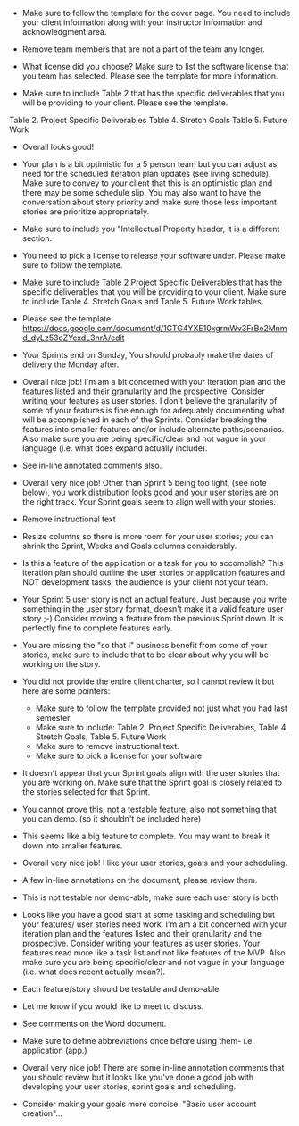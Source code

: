 * Make sure to follow the template for the cover page. You need to include your client information along with your instructor information and acknowledgment area.

* Remove team members that are not a part of the team any longer.

* What license did you choose? Make sure to list the software license that you team has selected. Please see the template for more information.

* Make sure to include Table 2 that has the specific deliverables that you will be providing to your client. Please see the template.

Table 2.  Project Specific Deliverables
Table 4.  Stretch Goals
Table 5.  Future Work
* Overall looks good! 

* Your plan is a bit optimistic for a 5 person team but you can adjust as need for the scheduled iteration plan updates (see living schedule). Make sure to convey to your client that this is an optimistic plan and there may be some schedule slip. You may also want to have the conversation about story priority and make sure those less important stories are prioritize appropriately.

* Make sure to include you "Intellectual Property header, it is a different section.
* You need to pick a license to release your software under. Please make sure to follow the template.
* Make sure to include Table 2 Project Specific Deliverables that has the specific deliverables that you will be providing to your client. Make sure to include Table 4.  Stretch Goals and Table 5.  Future Work tables.

* Please see the template: https://docs.google.com/document/d/1GTG4YXE10xgrmWv3FrBe2Mnmd_dyLz53oZYcxdL3nrA/edit

* Your Sprints end on Sunday, You should probably make the dates of delivery the Monday after.

* Overall nice job! I'm am a bit concerned with your iteration plan and the features listed and their granularity and the prospective. Consider writing your features as user stories. I don't believe the granularity of some of your features is fine enough for adequately documenting what will be accomplished in each of the Sprints. Consider breaking the features into smaller features and/or include alternate paths/scenarios. Also make sure you are being specific/clear and not vague in your language (i.e. what does expand actually include).

* See in-line annotated comments also.

* Overall very nice job! Other than Sprint 5 being too light, (see note below), you work distribution looks good and your user stories are on the right track. Your Sprint goals seem to align well with your stories.

* Remove instructional text

* Resize columns so there is more room for your user stories; you can shrink the Sprint, Weeks and Goals columns considerably.

* Is this a feature of the application or a task for you to accomplish? This iteration plan should outline the user stories or application features and NOT development tasks; the audience is your client not your team.

* Your Sprint 5 user story is not an actual feature. Just because you write something in the user story format, doesn't make it a valid feature user story ;-) Consider moving a feature from the previous Sprint down. It is perfectly fine to complete features early.

* You are missing the "so that I" business benefit from some of your stories, make sure to include that to be clear about why you will be working on the story.

* You did not provide the entire client charter, so I cannot review it but here are some pointers:
  * Make sure to follow the template provided not just what you had last semester.
  * Make sure to include: Table 2.  Project Specific Deliverables, Table 4.  Stretch Goals, Table 5.  Future Work
  * Make sure to remove instructional text.
  * Make sure to pick a license for your software

* It doesn't appear that your Sprint goals align with the user stories that you are working on. Make sure that the Sprint goal is closely related to the stories selected for that Sprint.

* You cannot prove this, not a testable feature, also not something that you can demo. (so it shouldn't be included here)

* This seems like a big feature to complete. You may want to break it down into smaller features.

* Overall very nice job! I like your user stories, goals and your scheduling.

* A few in-line annotations on the document, please review them.

* This is not testable nor demo-able, make sure each user story is both

* Looks like you have a good start at some tasking and scheduling but your features/ user stories need work. I'm am a bit concerned with your iteration plan and the features listed and their granularity and the prospective. Consider writing your features as user stories. Your features read more like a task list and not like features of the MVP. Also make sure you are being specific/clear and not vague in your language (i.e. what does recent actually mean?).

* Each feature/story should be testable and demo-able.

* Let me know if you would like to meet to discuss.
* See comments on the Word document.

* Make sure to define abbreviations once before using them- i.e. application (app.)

* Overall very nice job! There are some in-line annotation comments that you should review but it looks like you've done a good job with developing your user stories, sprint goals and scheduling.

* Consider making your goals more concise. "Basic user account creation"...
